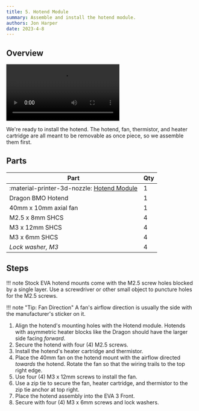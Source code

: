 ```yaml
---
title: 5. Hotend Module
summary: Assemble and install the hotend module.
authors: Jon Harper
date: 2023-4-8
---
```


## Overview

<video controls="">
  <source src="https://jon-harper.github.io/E34M1/assets/vid/hotend.mp4" type="video/mp4">
</video>

We're ready to install the hotend. The hotend, fan, thermistor, and heater cartridge are all meant to be removable as once piece, so we assemble them first.
## Parts

| Part | Qty |
|---|---|
| :material-printer-3d-nozzle: [Hotend Module](../compat/hotends.md) | 1 |
| Dragon BMO Hotend | 1 |
| 40mm x 10mm axial fan    | 1 |
| M2.5 x 8mm SHCS   | 4 |
| M3 x 12mm SHCS    | 4 |
| M3 x 6mm SHCS     | 4 |
| *Lock washer, M3* | 4 |

## Steps

!!! note
    Stock EVA hotend mounts come with the M2.5 screw holes blocked by a single layer. Use a screwdriver or other small object to puncture holes for the M2.5 screws.

!!! note "Tip: Fan Direction"
    A fan's airflow direction is usually the side with the manufacturer's sticker on it.

1. Align the hotend's mounting holes with the Hotend module. Hotends with asymmetric heater blocks like the Dragon should have the larger side facing *forward*.
2. Secure the hotend with four (4) M2.5 screws.
3. Install the hotend's heater cartridge and thermistor.
4. Place the 40mm fan on the hotend mount with the airflow directed *towards* the hotend. Rotate the fan so that the wiring trails to the top right edge.
5. Use four (4) M3 x 12mm screws to install the fan. 
6. Use a zip tie to secure the fan, heater cartridge, and thermistor to the zip tie anchor at top right.
7. Place the hotend assembly into the EVA 3 Front.
8. Secure with four (4) M3 x 6mm screws and lock washers.